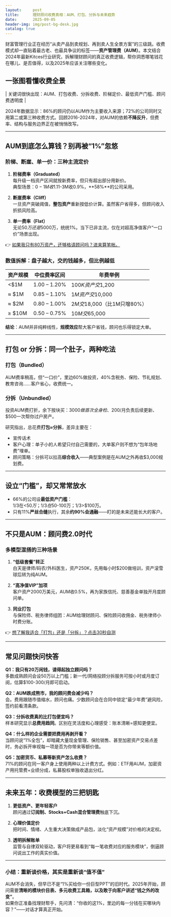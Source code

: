 ```yaml
---
layout:     post
title:      理财顾问收费真相：AUM、打包、分拆与未来趋势
date:       2025-09-05
header-img: img/post-bg-desk.jpg
catalog: true
---
```


财富管理行业正在经历“从卖产品到卖规划、再到卖人生全景方案”的三级跳。收费模式却一直贴着最古老、也最具争议的标签——**资产管理费（AUM）**。本文结合2024年最新Kitces行业研究，拆解理财顾问的真正收费逻辑，帮你洞悉哪笔钱花在哪儿、是否值得，以及2025年应该关注哪些变化。

## 一张图看懂收费全景

| 关键词很快出现：AUM、打包收费、分拆收费、阶梯定价、最低资产门槛、顾问费透明度 |

2024年数据显示：86%的顾问仍以AUM作为主要收入来源；72%的公司同时又用第二或第三种收费方式。回顾2016-2024年，对AUM的依赖**不降反升**，但费率、结构与服务边界正在被悄悄改写。

---

## AUM到底怎么算钱？别再被“1%”忽悠

### 阶梯、断崖、单一价：三种主流定价

1. **阶梯费率（Graduated）**  
   每升级一档资产区间就按新费率，但只有超出部分用新价。  
   典型场景：$0-1M收1.1%，$1-3M收0.9%，**58%**的公司采用。

2. **断崖费率（Cliff）**  
   一旦资产突破阈值，**整包资产**重新按低价计算。虽然客户省得多，但顾问收入折损风险高。

3. **单一费率（Flat）**  
   无论$50万还是$5000万，统统1%。当下已非主流，仅在对超高净值客户“一口价”场景出现。

👉 [如果我只有80万资产，还够格请顾问吗？进来算笔帐。](https://okxdog.com/)

### 数值拆解：盘子越大，交的钱越多，但比例越低

| 资产规模 | 中位费率区间 | 年费举例 |
| --- | --- | --- |
| <$1M | 1.00 – 1.20% | $100K资产交$1,200 |
| ≈ $1M | 0.85 – 1.10% | $1M资产交$10,000 |
| ≈ $2M | 0.80 – 1.00% | $2M交$18,000（比1M只增80%） |
| ≥ $10M | 0.50 – 0.75% | $10M交$65,000 |

**结论**：AUM并非纯粹线性，**规模效应**帮大客户省钱，顾问也乐得锁定大单。

---

## 打包 or 分拆：同一个肚子，两种吃法

### 打包（Bundled）  
AUM费率稍高，但“一口价”，里边60%做投资，40%含税务、保险、节礼规划、教育咨询……客户省心，收费统一。

### 分拆（Unbundled）  
投资AUM费打折，余下按块买：$3000做首次全身检、$200/月负责后续更新、$500一次帮你过户房产。

研究指出，总花费**打包≈分拆**，差异主要在：

* 宣传话术
* 客户心理：单子小的人希望只付自己需要的，大单客户则不想为“包年场地费”埋单。
* 顾问策略：分拆可以拉高**综合收入**——典型案例是在AUM之外再收$3,000规划费。

---

## 设立“门槛”，却又常常放水

- 66%的公司设**最低资产门槛**：  
  1/3在<$50万；1/3在$50-100万；1/3>$100万。
- 只有11%**严丝合缝**执行，其余**约90%会通融**——盯的是未来还能长大的客户。

---

## 不只是AUM：顾问费2.0时代

### 多模型混搭的三种场景

1. **“低级套餐”转正**  
   白天是律师/码农/外科医生，资产250K，先用每小时$200做培训，资产滚雪球后转为纯AUM。

2. **“高净值VIP”加项**  
   客户资产2000万美元，AUM收0.5%，再为家族信托、慈善基金单独开月度顾问单。

3. **同业打包**  
   与保险师、税务律师组团：AUM给理财顾问、保险顾问收佣金、税务律师小时费分账。

👉 [想了解我适合「打包」还是「分拆」？点击30秒自测](https://okxdog.com/)

---

## 常见问题快问快答

**Q1：我只有20万闲钱，请得起独立顾问吗？**  
多数成熟顾问会设50万以上门槛；新一代/网络投顾分拆服务可按小时或月度订阅，估算$100-300/月即可启动。

**Q2：AUM跌成熊市，我的顾问费会减少吗？**  
会。费用跟随市值缩水，顾问也痛。少数顾问会在合同中锁定“最少年费”避风险，签约前看清条款。

**Q3：分拆收费真的比打包便宜吗？**  
样本研究显示**总费用趋同**。区别在灵活度和心理感受：账本清晰=感知更便宜。

**Q4：什么样的企业需要把费用再剥开看？**  
当顾问说“1%全包”，却暗藏大量现金管理、保险销售、甚至加密资产交易点差时，务必拆开审视每一项是否为你带来等额价值。

**Q5：加密货币、私募等新资产怎么收费？**  
71%的顾问在同一客户身上使用两种以上计费方式。例如：ETF用AUM，加密资产用托管费+业绩分成，私募股权单独收退出分红。

---

## 未来五年：收费模型的三把钥匙

1. **更低资产、更年轻客户**  
   顾问通过**订阅制、Stocks+Cash混合管理费**触底下沉。

2. **心理价值定价**  
   把时间、情绪、人生重大决策做成产品包，淡化“资产规模”对价格的决定权。

3. **透明拆解账单**  
   监管与自律双轮驱动，客户将更易看到“每一笔收费对应的服务模块”，倒逼顾问说出工作的真实价值。

---

### 小结：重新谈价格，其实是重新谈“值不值”

AUM不会消失，但早已不是“1%买给你一份巨型PPT”的旧时代。2025年开始，顾问需要**清晰的模块价目表、多元收费工具箱，以及敢于向客户讲述“钱之外的改变”**。  
如果你正准备找理财帮手，先问清：“你收的这1%，里边的每一分钱在买哪块内容？”——对话才算真正开始。